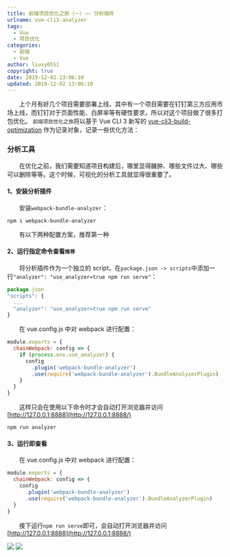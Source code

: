 ```yaml
---
title: 前端项目优化之旅（一）—— 分析插件
urlname: vue-cli3-analyzer
tags:
  - Vue
  - 项目优化
categories:
  - 前端
  - Vue
author: liuxy0551
copyright: true
date: 2019-12-02 13:06:10
updated: 2019-12-02 13:06:10
---
```



　　上个月有好几个项目需要部署上线，其中有一个项目需要在钉钉第三方应用市场上线，而钉钉对于页面性能、白屏率等有硬性要求，所以对这个项目做了很多打包优化。
`前端项目优化之旅`将以基于 Vue CLI 3 新写的 [vue-cli3-build-optimization](https://github.com/liuxy0551/vue-cli3-build-optimization) 作为记录对象，记录一些优化方法：
<!--more-->


### 分析工具

　　在优化之前，我们需要知道项目构建后，哪里显得臃肿、哪些文件过大、哪些可以删除等等。这个时候，可视化的分析工具就显得很重要了。

#### 1、安装分析插件

　　安装`webpack-bundle-analyzer`：

``` shell
npm i webpack-bundle-analyzer
```

　　有以下两种配置方案，推荐第一种

#### 2、运行指定命令查看`推荐`

　　将分析插件作为一个独立的 script，在`package.json -> scripts`中添加一行`"analyzer": "use_analyzer=true npm run serve"`：

``` javascript
package.json
"scripts": {
  ...
  "analyzer": "use_analyzer=true npm run serve"
}
```

　　在 vue.config.js 中对 webpack 进行配置：

``` javascript
module.exports = {
  chainWebpack: config => {
    if (process.env.use_analyzer) {
      config
        .plugin('webpack-bundle-analyzer')
        .use(require('webpack-bundle-analyzer').BundleAnalyzerPlugin)
    }
  }
}
```

　　这样只会在使用以下命令时才会自动打开浏览器并访问 [http://127.0.0.1:8888](http://127.0.0.1:8888/)

``` shell
npm run analyzer
```

#### 3、运行即查看

　　在 vue.config.js 中对 webpack 进行配置：

``` javascript
module.exports = {
  chainWebpack: config => {
    config
      .plugin('webpack-bundle-analyzer')
      .use(require('webpack-bundle-analyzer').BundleAnalyzerPlugin)
  }
}
```

　　接下运行`npm run serve`即可，会自动打开浏览器并访问 [http://127.0.0.1:8888](http://127.0.0.1:8888/)

![](https://liuxianyu.cn/image-hosting/posts/vue-cli3-analyzer/1.png)
![](https://liuxianyu.cn/image-hosting/posts/vue-cli3-analyzer/2.png)
